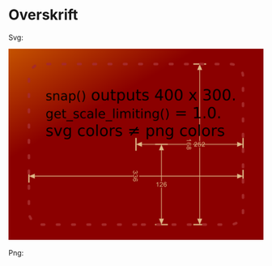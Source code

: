 # Overskrift


Svg:

<img src="https://raw.githubusercontent.com/hustf/infinite_source/3aca9d5ae518c0d3108bdb5a1a37fc763bde765a/23.svg">

Png:
